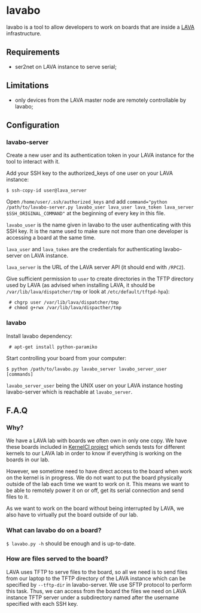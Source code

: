 # lavabo

lavabo is a tool to allow developers to work on boards that are inside a [LAVA](http://www.linaro.org/initiatives/lava/) infrastructure.

## Requirements

- ser2net on LAVA instance to serve serial;

## Limitations

- only devices from the LAVA master node are remotely controllable by lavabo;

## Configuration

### lavabo-server

Create a new user and its authentication token in your LAVA instance for the tool to interact with it.

Add your SSH key to the authorized\_keys of one user on your LAVA instance:

```
$ ssh-copy-id user@lava_server
```

Open `/home/user/.ssh/authorized_keys` and add `command="python /path/to/lavabo-server.py lavabo_user lava_user lava_token lava_server $SSH_ORIGINAL_COMMAND"` at the beginning of every key in this file.

`lavabo_user` is the name given in lavabo to the user authenticating with this SSH key. It is the name used to make sure not more than one developer is accessing a board at the same time.

`lava_user` and `lava_token` are the credentials for authenticating lavabo-server on LAVA instance.

`lava_server` is the URL of the LAVA server API (it should end with `/RPC2`).

Give sufficient permission to `user` to create directories in the TFTP directory used by LAVA (as advised when installing LAVA, it should be `/var/lib/lava/dispatcher/tmp` or look at `/etc/default/tftpd-hpa`):

```
 # chgrp user /var/lib/lava/dispatcher/tmp
 # chmod g+rwx /var/lib/lava/dispacther/tmp
```

### lavabo

Install lavabo dependency:

```
 # apt-get install python-paramiko
```

Start controlling your board from your computer:

```
$ python /path/to/lavabo.py lavabo_server lavabo_server_user [commands]
```

`lavabo_server_user` being the UNIX user on your LAVA instance hosting lavabo-server which is reachable at `lavabo_server`.

## F.A.Q

### Why?

We have a LAVA lab with boards we often own in only one copy. We have these boards included in [KernelCI project](https://kernelci.org/) which sends tests for different kernels to our LAVA lab in order to know if everything is working on the boards in our lab.

However, we sometime need to have direct access to the board when work on the kernel is in progress. We do not want to put the board physically outside of the lab each time we want to work on it. This means we want to be able to remotely power it on or off, get its serial connection and send files to it.

As we want to work on the board without being interrupted by LAVA, we also have to virtually put the board outside of our lab.

### What can lavabo do on a board?

`$ lavabo.py -h` should be enough and is up-to-date.

### How are files served to the board?

LAVA uses TFTP to serve files to the board, so all we need is to send files from our laptop to the TFTP directory of the LAVA instance which can be specified by `--tftp-dir` in lavabo-server. We use SFTP protocol to perform this task. Thus, we can access from the board the files we need on LAVA instance TFTP server under a subdirectory named after the username specified with each SSH key.
